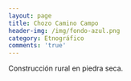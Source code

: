 ```yaml
---
layout: page
title: Chozo Camino Campo
header-img: /img/fondo-azul.png
category: Etnográfico
comments: 'true'
---
```



Construcción rural en piedra seca.
